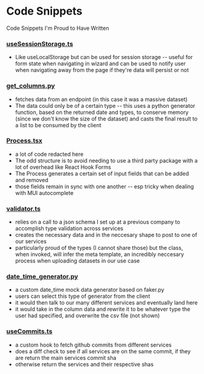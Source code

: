 # Code Snippets
Code Snippets I'm Proud to Have Written

### [useSessionStorage.ts](https://github.com/awburgard/code-snippets/blob/master/useSessionStorage.ts)
- Like useLocalStorage but can be used for session storage -- useful for form state when navigating in wizard and can be used to notify user when navigating away from the page if they're data will persist or not

### [get_columns.py](https://github.com/awburgard/code-snippets/blob/master/get_columns.py)
- fetches data from an endpoint (in this case it was a massive dataset)
- The data could only be of a certain type -- this uses a python generator function, based on the returned date and types, to conserve memory (since we don't know the size of the dataset) and casts the final result to a list to be consumed by the client

### [Process.tsx](https://github.com/awburgard/code-snippets/blob/master/Process.tsx)
- a lot of code redacted here
- The odd structure is to avoid needing to use a third party package with a lot of overhead like React Hook Forms
- The Process generates a certain set of input fields that can be added and removed
- those fields remain in sync with one another -- esp tricky when dealing with MUI autocomplete

### [validator.ts](https://github.com/awburgard/code-snippets/blob/master/validator.ts)
- relies on a call to a json schema I set up at a previous company to accomplish type validation across services
- creates the necessary data and in the neccesary shape to post to one of our services
- particularly proud of the types (I cannot share those) but the class, when invoked, will infer the meta template, an incredibly neccesary process when uploading datasets in our use case

### [date_time_generator.py](https://github.com/awburgard/code-snippets/blob/master/date_time_generator.py)
- a custom date_time mock data generator based on faker.py
- users can select this type of generator from the client
- it would then talk to our many different services and eventually land here
- it would take in the column data and rewrite it to be whatever type the user had specified, and overwrite the csv file (not shown)

### [useCommits.ts](https://github.com/awburgard/code-snippets/blob/master/useCommits.ts)
- a custom hook to fetch github commits from different services
- does a diff check to see if all services are on the same commit, if they are return the main services commit sha
- otherwise return the services and their respective shas
